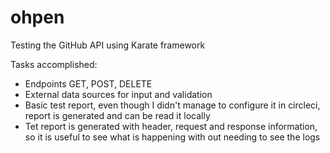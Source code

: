 # ohpen

Testing the GitHub API using Karate framework

Tasks accomplished:

* Endpoints GET, POST, DELETE
* External data sources for input and validation
* Basic test report, even though I didn't manage to configure it in circleci, report is generated and can be read it locally
* Tet report is generated with header, request and response information, so it is useful to see what is happening with out needing to see the logs
